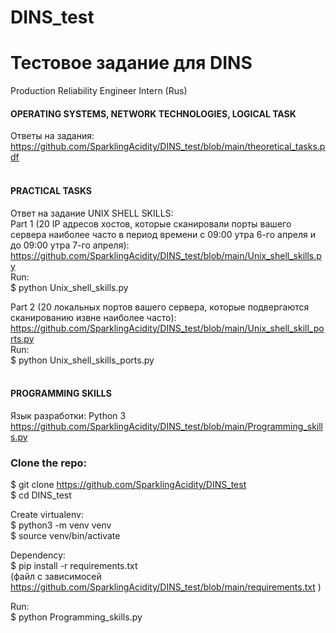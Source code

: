 # DINS_test
# Тестовое задание для DINS
Production Reliability Engineer Intern (Rus) <br>

#### OPERATING SYSTEMS, NETWORK TECHNOLOGIES, LOGICAL TASK <br>
Ответы на задания: https://github.com/SparklingAcidity/DINS_test/blob/main/theoretical_tasks.pdf <br><br>


#### PRACTICAL TASKS
Ответ на задание UNIX SHELL SKILLS: <br>
Part 1 (20 IP адресов хостов, которые сканировали порты вашего сервера наиболее часто в период времени с 09:00 утра 6-го апреля и до 09:00 утра 7-го апреля): 
https://github.com/SparklingAcidity/DINS_test/blob/main/Unix_shell_skills.py <br>
Run: <br>
$ python Unix_shell_skills.py

Part 2 (20 локальных портов вашего сервера, которые подвергаются сканированию извне наиболее часто): https://github.com/SparklingAcidity/DINS_test/blob/main/Unix_shell_skill_ports.py <br>
Run: <br>
$ python Unix_shell_skills_ports.py
<br><br>
#### PROGRAMMING SKILLS
Язык разработки: Python 3 <br>
https://github.com/SparklingAcidity/DINS_test/blob/main/Programming_skills.py

### Clone the repo:<br>

$ git clone https://github.com/SparklingAcidity/DINS_test <br>
$ cd DINS_test <br>

Create virtualenv:<br>
$ python3 -m venv venv<br>
$ source venv/bin/activate<br>

Dependency:<br>
$ pip install -r requirements.txt<br>
(файл с зависимосей https://github.com/SparklingAcidity/DINS_test/blob/main/requirements.txt )

Run: <br>
$ python Programming_skills.py

